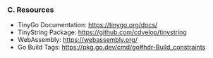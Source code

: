 ### C. Resources

- TinyGo Documentation: https://tinygo.org/docs/
- TinyString Package: https://github.com/cdvelop/tinystring
- WebAssembly: https://webassembly.org/
- Go Build Tags: https://pkg.go.dev/cmd/go#hdr-Build_constraints

